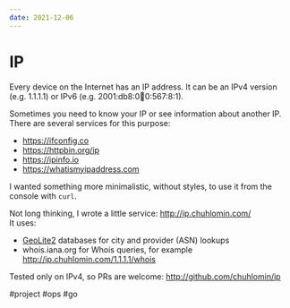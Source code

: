 ```yaml
---
date: 2021-12-06
---
```


# IP

Every device on the Internet has an IP address.
It can be an IPv4 version (e.g. 1.1.1.1) or IPv6 (e.g. 2001:db8:0:1234:0:567:8:1).

Sometimes you need to know your IP or see information about another IP.  
There are several services for this purpose:

* https://ifconfig.co
* https://httpbin.org/ip
* https://ipinfo.io
* https://whatismyipaddress.com

I wanted something more minimalistic, without styles, to use it from the console with `curl`.

Not long thinking, I wrote a little service: http://ip.chuhlomin.com/  
It uses:

* [GeoLite2](https://dev.maxmind.com/geoip/geolite2-free-geolocation-data) databases for city and provider (ASN) lookups
* whois.iana.org for Whois queries, for example http://ip.chuhlomin.com/1.1.1.1/whois

Tested only on IPv4, so PRs are welcome: http://github.com/chuhlomin/ip

#project #ops #go
